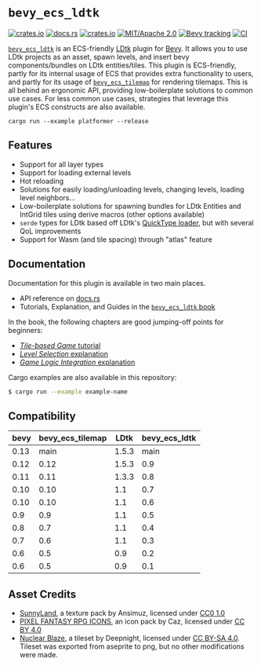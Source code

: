 # `bevy_ecs_ldtk`

[![crates.io](https://img.shields.io/crates/v/bevy_ecs_ldtk)](https://crates.io/crates/bevy_ecs_ldtk)
[![docs.rs](https://docs.rs/bevy_ecs_ldtk/badge.svg)](https://docs.rs/bevy_ecs_ldtk)
[![crates.io](https://img.shields.io/crates/d/bevy_ecs_ldtk)](https://crates.io/crates/bevy_ecs_ldtk)
[![MIT/Apache 2.0](https://img.shields.io/badge/license-MIT%2FApache-blue.svg)](./LICENSE)
[![Bevy tracking](https://img.shields.io/badge/Bevy%20tracking-released%20version-lightblue)](https://github.com/bevyengine/bevy/blob/main/docs/plugins_guidelines.md#main-branch-tracking)
[![CI](https://github.com/Trouv/bevy_ecs_ldtk/actions/workflows/ci.yml/badge.svg)](https://github.com/Trouv/bevy_ecs_ldtk/actions/workflows/ci.yml)

[`bevy_ecs_ldtk`](https://crates.io/crates/bevy_ecs_ldtk) is an ECS-friendly [LDtk](https://ldtk.io/) plugin for [Bevy](https://bevyengine.org/).
It allows you to use LDtk projects as an asset, spawn levels, and insert bevy components/bundles on LDtk entities/tiles.
This plugin is ECS-friendly, partly for its internal usage of ECS that provides extra functionality to users, and partly for its usage of [`bevy_ecs_tilemap`](https://crates.io/crates/bevy_ecs_tilemap) for rendering tilemaps.
This is all behind an ergonomic API, providing low-boilerplate solutions to common use cases.
For less common use cases, strategies that leverage this plugin's ECS constructs are also available.

`cargo run --example platformer --release`

## Features

- Support for all layer types
- Support for loading external levels
- Hot reloading
- Solutions for easily loading/unloading levels, changing levels, loading level neighbors...
- Low-boilerplate solutions for spawning bundles for LDtk Entities and IntGrid
  tiles using derive macros (other options available)
- `serde` types for LDtk based off LDtk's [QuickType
  loader](https://ldtk.io/files/quicktype/LdtkJson.rs), but with several QoL
  improvements
- Support for Wasm (and tile spacing) through "atlas" feature

## Documentation

Documentation for this plugin is available in two main places.

- API reference on [docs.rs](https://docs.rs/bevy_ecs_ldtk/0.9.0/bevy_ecs_ldtk/) <!-- x-release-please-version -->
- Tutorials, Explanation, and Guides in the [`bevy_ecs_ldtk` book](https://trouv.github.io/bevy_ecs_ldtk/v0.9.0/index.html) <!-- x-release-please-version -->

In the book, the following chapters are good jumping-off points for beginners:

- [_Tile-based Game_ tutorial](https://trouv.github.io/bevy_ecs_ldtk/v0.9.0/tutorials/tile-based-game/index.html) <!-- x-release-please-version -->
- [_Level Selection_ explanation](https://trouv.github.io/bevy_ecs_ldtk/v0.9.0/explanation/level-selection.html) <!-- x-release-please-version -->
- [_Game Logic Integration_ explanation](https://trouv.github.io/bevy_ecs_ldtk/v0.9.0/explanation/game-logic-integration.html) <!-- x-release-please-version -->

Cargo examples are also available in this repository:

```sh
$ cargo run --example example-name
```

## Compatibility

| bevy | bevy_ecs_tilemap | LDtk  | bevy_ecs_ldtk |
| ---- | ---------------- | ----- | ------------- |
| 0.13 | main             | 1.5.3 | main          |
| 0.12 | 0.12             | 1.5.3 | 0.9           |
| 0.11 | 0.11             | 1.3.3 | 0.8           |
| 0.10 | 0.10             | 1.1   | 0.7           |
| 0.10 | 0.10             | 1.1   | 0.6           |
| 0.9  | 0.9              | 1.1   | 0.5           |
| 0.8  | 0.7              | 1.1   | 0.4           |
| 0.7  | 0.6              | 1.1   | 0.3           |
| 0.6  | 0.5              | 0.9   | 0.2           |
| 0.6  | 0.5              | 0.9   | 0.1           |

## Asset Credits

- [SunnyLand](https://ansimuz.itch.io/sunny-land-pixel-game-art), a texture pack by Ansimuz, licensed under [CC0 1.0](https://creativecommons.org/publicdomain/zero/1.0/)
- [PIXEL FANTASY RPG ICONS](https://cazwolf.itch.io/caz-pixel-free), an icon pack by Caz, licensed under [CC BY 4.0](https://creativecommons.org/licenses/by/4.0/)
- [Nuclear Blaze](https://github.com/deepnight/ldtk/blob/master/app/extraFiles/samples/atlas/NuclearBlaze_by_deepnight.aseprite), a tileset by Deepnight, licensed under [CC BY-SA 4.0](https://creativecommons.org/licenses/by-sa/4.0/). Tileset was exported from aseprite to png, but no other modifications were made.
